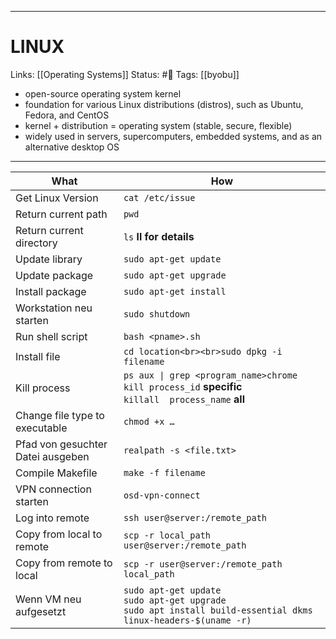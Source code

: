 ___
# LINUX
Links: [[Operating Systems]]
Status: #🌳 
Tags: [[byobu]]
<!--- Created on: 2023.08.19, 18:49 --->

- open-source operating system kernel
- foundation for various Linux distributions (distros), such as Ubuntu, Fedora, and CentOS
- kernel + distribution = operating system (stable, secure, flexible)
- widely used in servers, supercomputers, embedded systems, and as an alternative desktop OS

___

| What                              | How                                                                                                                  | 
| --------------------------------- | -------------------------------------------------------------------------------------------------------------------- |
| Get Linux Version                 | `cat /etc/issue `                                                                                                    |
| Return current path               | `pwd`                                                                                                                |
| Return current directory          | `ls` **ll for details**                                                                                              |
| Update library                    | `sudo apt-get update`                                                                                                |
| Update package                    | `sudo apt-get upgrade`                                                                                               |
| Install package                   | `sudo apt-get install`                                                                                               |
| Workstation neu starten           | `sudo shutdown`                                                                                                      |
| Run shell script                  | `bash <pname>.sh`                                                                                                    |
| Install file                      | `cd location<br><br>sudo dpkg -i filename  `                                                                         |
| Kill process                      | `ps aux \| grep <program_name>chrome`<br>`kill process_id` **specific**  <br>`killall  process_name` **all**         |
| Change file type to executable    | `chmod +x …`                                                                                                         |
| Pfad von gesuchter Datei ausgeben | `realpath -s <file.txt>`                                                                                             |
| Compile Makefile                  | `make -f filename `                                                                                                  |
| VPN connection starten            | `osd-vpn-connect`                                                                                                    |
| Log into remote                   | `ssh user@server:/remote_path`                                                                                       |
| Copy from local to remote         | `scp -r local_path user@server:/remote_path`                                                                         |
| Copy from remote to local         | `scp -r user@server:/remote_path local_path`                                                                         |
| Wenn VM neu aufgesetzt            | `sudo apt-get update`<br>`sudo apt-get upgrade`<br>`sudo apt install build-essential dkms linux-headers-$(uname -r)` |
